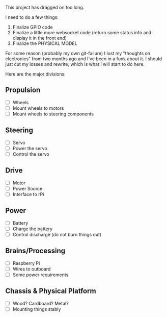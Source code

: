 This project has dragged on too long.

I need to do a few things:

1. Finalize GPIO code
2. Finalize a little more websocket code (return some status info and display it in the front end)
3. Finalize the PHYSICAL MODEL

For some reason (probably my own git-failure) I lost my "thoughts on electronics" from two months ago and I've been in a funk about it.  I should just cut my losses and rewrite, which is what I will start to do here.

Here are the major divisions:


## Propulsion

- [ ] Wheels
- [ ] Mount wheels to motors
- [ ] Mount wheels to steering components

## Steering

- [ ] Servo
- [ ] Power the servo
- [ ] Control the servo

## Drive

- [ ] Motor
- [ ] Power Source
- [ ] Interface to rPi

## Power

- [ ] Battery
- [ ] Charge the battery
- [ ] Control discharge (do not burn things out)

## Brains/Processing 

- [ ] Raspberry Pi
- [ ] Wires to outboard
- [ ] Some power requirements

## Chassis & Physical Platform

- [ ] Wood? Cardboard? Metal?
- [ ] Mounting things stably
